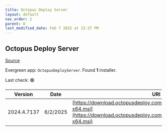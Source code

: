```yaml
---
title: Octopus Deploy Server
layout: default
nav_order: 2
parent: O
last_modified_date: Feb 7 2025 at 12:37 PM
---
```


## Octopus Deploy Server

[Source](https://octopus.com/)

Evergreen app: `OctopusDeployServer`. Found **1** installer.

Last check: 🟢

| Version     | Date     | URI                                                                                                                                              |
| ----------- | -------- | ------------------------------------------------------------------------------------------------------------------------------------------------ |
| 2024.4.7137 | 6/2/2025 | [https://download.octopusdeploy.com/octopus/Octopus.2024.4.7137-x64.msi](https://download.octopusdeploy.com/octopus/Octopus.2024.4.7137-x64.msi) |
